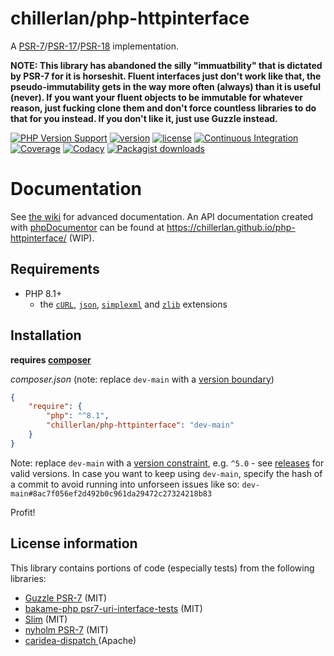 # chillerlan/php-httpinterface

A [PSR-7](https://www.php-fig.org/psr/psr-7/)/[PSR-17](https://www.php-fig.org/psr/psr-17/)/[PSR-18](https://www.php-fig.org/psr/psr-18/) implementation.

**NOTE: This library has abandoned the silly "immuatbility" that is dictated by PSR-7 for it is horseshit.
Fluent interfaces just don't work like that, the pseudo-immutability gets in the way more often (always) than it is useful (never).
If you want your fluent objects to be immutable for whatever reason, just fucking clone them 
and don't force countless libraries to do that for you instead. If you don't like it, just use Guzzle instead.**

[![PHP Version Support][php-badge]][php]
[![version][packagist-badge]][packagist]
[![license][license-badge]][license]
[![Continuous Integration][gh-action-badge]][gh-action]
[![Coverage][coverage-badge]][coverage]
[![Codacy][codacy-badge]][codacy]
[![Packagist downloads][downloads-badge]][downloads]

[php-badge]: https://img.shields.io/packagist/php-v/chillerlan/php-httpinterface?logo=php&color=8892BF
[php]: https://www.php.net/supported-versions.php
[packagist-badge]: https://img.shields.io/packagist/v/chillerlan/php-httpinterface.svg?logo=packagist
[packagist]: https://packagist.org/packages/chillerlan/php-httpinterface
[license-badge]: https://img.shields.io/github/license/chillerlan/php-httpinterface.svg
[license]: https://github.com/chillerlan/php-httpinterface/blob/main/LICENSE
[coverage-badge]: https://img.shields.io/codecov/c/github/chillerlan/php-httpinterface.svg?logo=codecov
[coverage]: https://codecov.io/github/chillerlan/php-httpinterface
[codacy-badge]: https://img.shields.io/codacy/grade/0ad3a5f9abe547cca5d5b3dff0ba3383?logo=codacy
[codacy]: https://app.codacy.com/gh/chillerlan/php-httpinterface/dashboard
[downloads-badge]: https://img.shields.io/packagist/dt/chillerlan/php-httpinterface.svg?logo=packagist
[downloads]: https://packagist.org/packages/chillerlan/php-httpinterface/stats
[gh-action-badge]: https://img.shields.io/github/actions/workflow/status/chillerlan/php-httpinterface/ci.yml?branch=main&logo=github
[gh-action]: https://github.com/chillerlan/php-httpinterface/actions/workflows/ci.yml?query=branch%3Amain

# Documentation

See [the wiki](https://github.com/chillerlan/php-httpinterface/wiki) for advanced documentation.
An API documentation created with [phpDocumentor](https://www.phpdoc.org/) can be found at https://chillerlan.github.io/php-httpinterface/ (WIP).

## Requirements
- PHP 8.1+
  - the [`cURL`](https://www.php.net/manual/book.curl.php), [`json`](https://www.php.net/manual/book.json.php), [`simplexml`](https://www.php.net/manual/book.simplexml.php) and [`zlib`](https://www.php.net/manual/book.zlib.php) extensions

## Installation
**requires [composer](https://getcomposer.org)**

*composer.json* (note: replace `dev-main` with a [version boundary](https://getcomposer.org/doc/articles/versions.md))
```json
{
	"require": {
		"php": "^8.1",
		"chillerlan/php-httpinterface": "dev-main"
	}
}
```
Note: replace `dev-main` with a [version constraint](https://getcomposer.org/doc/articles/versions.md#writing-version-constraints), e.g. `^5.0` - see [releases](https://github.com/chillerlan/php-httpinterface/releases) for valid versions.
In case you want to keep using `dev-main`, specify the hash of a commit to avoid running into unforseen issues like so: `dev-main#8ac7f056ef2d492b0c961da29472c27324218b83`

Profit!

## License information

This library contains portions of code (especially tests) from the following libraries:
- [Guzzle PSR-7](https://github.com/guzzle/psr7) (MIT)
- [bakame-php psr7-uri-interface-tests](https://github.com/bakame-php/psr7-uri-interface-tests) (MIT)
- [Slim](https://github.com/slimphp/Slim) (MIT) 
- [nyholm PSR-7](https://github.com/Nyholm/psr7) (MIT)  
- [caridea-dispatch ](https://github.com/libreworks/caridea-dispatch) (Apache)
